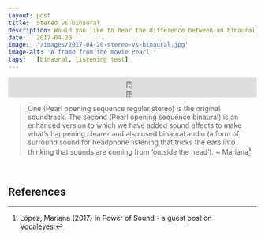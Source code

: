```yaml
---
layout: post
title:  Stereo vs binaural
description: Would you like to hear the difference between an binaural and a regular stereo soundtrack? Listen to these two audio clips from Pearl’s opening sequence.
date:   2017-04-20
image:  '/images/2017-04-20-stereo-vs-binaural.jpg'
image-alt: 'A frame from the movie Pearl.'
tags:   [binaural, listening test]
---
```


<iframe title="Pearl opening scene with audio in stereo." width="100%" height="20" scrolling="no" frameborder="no" src="https://w.soundcloud.com/player/?url=https%3A//api.soundcloud.com/tracks/318608376&amp;color=daa95f&amp;inverse=false&amp;auto_false=true&amp;show_user=true"></iframe>

<br>

<iframe title="Pearl opening scene with audio in binaural." width="100%" height="20" scrolling="no" frameborder="no" src="https://w.soundcloud.com/player/?url=https%3A//api.soundcloud.com/tracks/318608517&amp;color=daa95f&amp;inverse=false&amp;auto_false=true&amp;show_user=true"></iframe>

> One (Pearl opening sequence regular stereo) is the original soundtrack. The second (Pearl opening sequence binaural) is an enhanced version to which we have added sound effects to make what’s happening clearer and also used binaural audio (a form of surround sound for headphone listening that tricks the ears into thinking that sounds are coming from ‘outside the head’). ~ Mariana[^1]

<br>

## References
[^1]: López, Mariana (2017) In Power of Sound - a guest post on [Vocaleyes](http://vocaleyes.co.uk/the-power-of-sound-enhancing-audio-description/).